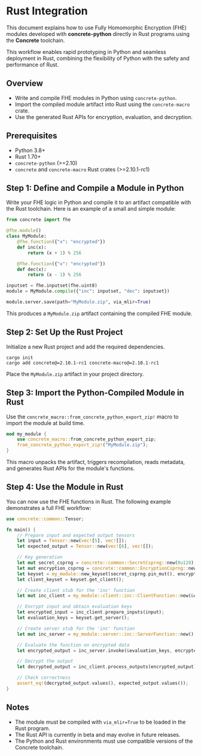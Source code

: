 # Rust Integration

This document explains how to use Fully Homomorphic Encryption (FHE) modules developed with **concrete-python** directly in Rust programs using the **Concrete** toolchain.

This workflow enables rapid prototyping in Python and seamless deployment in Rust, combining the flexibility of Python with the safety and performance of Rust.

## Overview

- Write and compile FHE modules in Python using `concrete-python`.
- Import the compiled module artifact into Rust using the `concrete-macro` crate.
- Use the generated Rust APIs for encryption, evaluation, and decryption.

## Prerequisites

- Python 3.8+
- Rust 1.70+
- `concrete-python` (>=2.10)
- `concrete` and `concrete-macro` Rust crates (>=2.10.1-rc1)

## Step 1: Define and Compile a Module in Python

Write your FHE logic in Python and compile it to an artifact compatible with the Rust toolchain. Here is an example of a small and simple module:

```python
from concrete import fhe

@fhe.module()
class MyModule:
    @fhe.function({"x": "encrypted"})
    def inc(x):
        return (x + 1) % 256

    @fhe.function({"x": "encrypted"})
    def dec(x):
        return (x - 1) % 256

inputset = fhe.inputset(fhe.uint8)
module = MyModule.compile({"inc": inputset, "dec": inputset})

module.server.save(path="MyModule.zip", via_mlir=True)
```

This produces a `MyModule.zip` artifact containing the compiled FHE module.

## Step 2: Set Up the Rust Project

Initialize a new Rust project and add the required dependencies.

```shell
cargo init
cargo add concrete@=2.10.1-rc1 concrete-macro@=2.10.1-rc1
```

Place the `MyModule.zip` artifact in your project directory.

## Step 3: Import the Python-Compiled Module in Rust

Use the `concrete_macro::from_concrete_python_export_zip!` macro to import the module at build time.

```rust
mod my_module {
    use concrete_macro::from_concrete_python_export_zip;
    from_concrete_python_export_zip!("MyModule.zip");
}
```

This macro unpacks the artifact, triggers recompilation, reads metadata, and generates Rust APIs for the module's functions.

## Step 4: Use the Module in Rust

You can now use the FHE functions in Rust. The following example demonstrates a full FHE workflow:

```rust
use concrete::common::Tensor;

fn main() {
    // Prepare input and expected output tensors
    let input = Tensor::new(vec![5], vec![]);
    let expected_output = Tensor::new(vec![6], vec![]);

    // Key generation
    let mut secret_csprng = concrete::common::SecretCsprng::new(0u128);
    let mut encryption_csprng = concrete::common::EncryptionCsprng::new(0u128);
    let keyset = my_module::new_keyset(secret_csprng.pin_mut(), encryption_csprng.pin_mut());
    let client_keyset = keyset.get_client();

    // Create client stub for the 'inc' function
    let mut inc_client = my_module::client::inc::ClientFunction::new(&client_keyset, encryption_csprng);

    // Encrypt input and obtain evaluation keys
    let encrypted_input = inc_client.prepare_inputs(input);
    let evaluation_keys = keyset.get_server();

    // Create server stub for the 'inc' function
    let mut inc_server = my_module::server::inc::ServerFunction::new();

    // Evaluate the function on encrypted data
    let encrypted_output = inc_server.invoke(&evaluation_keys, encrypted_input);

    // Decrypt the output
    let decrypted_output = inc_client.process_outputs(encrypted_output);

    // Check correctness
    assert_eq!(decrypted_output.values(), expected_output.values());
}
```

## Notes

- The module must be compiled with `via_mlir=True` to be loaded in the Rust program.
- The Rust API is currently in beta and may evolve in future releases.
- The Python and Rust environments must use compatible versions of the Concrete toolchain.
